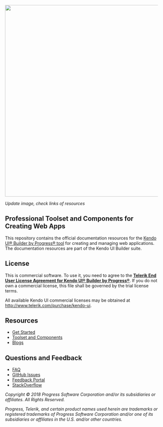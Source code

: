 <a href="https://www.telerik.com/kendo-angular-ui/" target="_blank">
<img width="631" src="https://www.telerik.com/kendo-angular-ui/npm-banner.svg">
</a>

_Update image, check links of resources_

## Professional Toolset and Components for Creating Web Apps

This repository contains the official documentation resources for the [Kendo UI® Builder by Progress® tool](https://www.telerik.com/kendo-ui-builder/) for creating and managing web applications. The documentation resources are part of the Kendo UI Builder suite.

## License

This is commercial software. To use it, you need to agree to the [**Telerik End User License Agreement for Kendo UI® Builder by Progress®**](http://www.telerik.com/purchase/license-agreement/kendo-ui-builder). If you do not own a commercial license, this file shall be governed by the trial license terms.

All available Kendo UI commercial licenses may be obtained at http://www.telerik.com/purchase/kendo-ui.

## Resources

- [Get Started](https://www.telerik.com/kendo-ui-builder/getting-started)
- [Toolset and Components](https://www.telerik.com/kendo-ui-builder/components)
- [Blogs](http://www.telerik.com/blogs/kendo-ui)

## Questions and Feedback

- [FAQ](https://www.telerik.com/kendo-ui-builder/components/faq/)
- [GitHub Issues](https://github.com/telerik/.../issues)
- [Feedback Portal](http://kendoui-feedback.telerik.com/forums/...)
- [StackOverflow](https://stackoverflow.com/questions/tagged/...)

*Copyright © 2018 Progress Software Corporation and/or its subsidiaries or affiliates. All Rights Reserved.*

*Progress, Telerik, and certain product names used herein are trademarks or registered trademarks of Progress Software Corporation and/or one of its subsidiaries or affiliates in the U.S. and/or other countries.*

